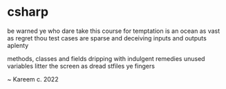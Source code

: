 # csharp

be warned ye who dare take this course
for temptation is an ocean as vast as regret
thou test cases are sparse and deceiving
inputs and outputs aplenty

methods, classes and fields
dripping with indulgent remedies
unused variables litter the screen
as dread stfiles ye fingers

~ Kareem c. 2022
